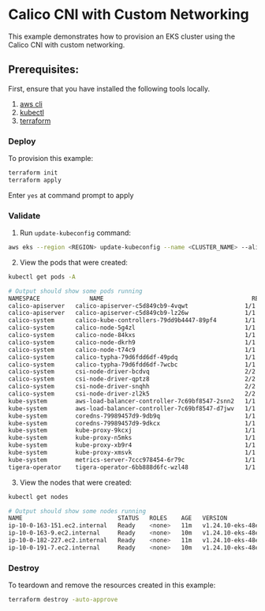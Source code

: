 # Calico CNI with Custom Networking

This example demonstrates how to provision an EKS cluster using the Calico CNI with custom networking.

## Prerequisites:

First, ensure that you have installed the following tools locally.

1. [aws cli](https://docs.aws.amazon.com/cli/latest/userguide/install-cliv2.html)
2. [kubectl](https://Kubernetes.io/docs/tasks/tools/)
3. [terraform](https://learn.hashicorp.com/tutorials/terraform/install-cli)

### Deploy

To provision this example:

```sh
terraform init
terraform apply
```

Enter `yes` at command prompt to apply

### Validate

1. Run `update-kubeconfig` command:

```sh
aws eks --region <REGION> update-kubeconfig --name <CLUSTER_NAME> --alias <CLUSTER_NAME>
```

2. View the pods that were created:

```sh
kubectl get pods -A

# Output should show some pods running
NAMESPACE              NAME                                          READY   STATUS    RESTARTS   AGE
calico-apiserver   calico-apiserver-c5d849cb9-4vqwt                1/1     Running   0             21h
calico-apiserver   calico-apiserver-c5d849cb9-lz26w                1/1     Running   0             21h
calico-system      calico-kube-controllers-79dd9b4447-89pf4        1/1     Running   0             21h
calico-system      calico-node-5g4zl                               1/1     Running   0             21h
calico-system      calico-node-84kxs                               1/1     Running   0             21h
calico-system      calico-node-dkrh9                               1/1     Running   0             21h
calico-system      calico-node-t74c9                               1/1     Running   0             21h
calico-system      calico-typha-79d6fdd6df-49pdq                   1/1     Running   0             21h
calico-system      calico-typha-79d6fdd6df-7wcbc                   1/1     Running   0             21h
calico-system      csi-node-driver-bcdvq                           2/2     Running   0             21h
calico-system      csi-node-driver-qptz8                           2/2     Running   0             21h
calico-system      csi-node-driver-snqhh                           2/2     Running   0             21h
calico-system      csi-node-driver-zl2k5                           2/2     Running   0             21h
kube-system        aws-load-balancer-controller-7c69bf8547-2snn2   1/1     Running   0             3h30m
kube-system        aws-load-balancer-controller-7c69bf8547-d7jwv   1/1     Running   0             3h30m
kube-system        coredns-79989457d9-9db9q                        1/1     Running   0             24h
kube-system        coredns-79989457d9-9dkcx                        1/1     Running   0             24h
kube-system        kube-proxy-9kcxj                                1/1     Running   0             21h
kube-system        kube-proxy-n5mks                                1/1     Running   0             21h
kube-system        kube-proxy-xb9r4                                1/1     Running   0             21h
kube-system        kube-proxy-xmsvk                                1/1     Running   0             21h
kube-system        metrics-server-7ccc978454-6r79c                 1/1     Running   0             21h
tigera-operator    tigera-operator-6bb888d6fc-wzl48                1/1     Running   1 (21h ago)   21h
```

3. View the nodes that were created:

```sh
kubectl get nodes

# Output should show some nodes running
NAME                           STATUS   ROLES    AGE   VERSION
ip-10-0-163-151.ec2.internal   Ready    <none>   11m   v1.24.10-eks-48e63af
ip-10-0-163-9.ec2.internal     Ready    <none>   10m   v1.24.10-eks-48e63af
ip-10-0-182-227.ec2.internal   Ready    <none>   11m   v1.24.10-eks-48e63af
ip-10-0-191-7.ec2.internal     Ready    <none>   10m   v1.24.10-eks-48e63af
```

### Destroy

To teardown and remove the resources created in this example:

```sh
terraform destroy -auto-approve
```
